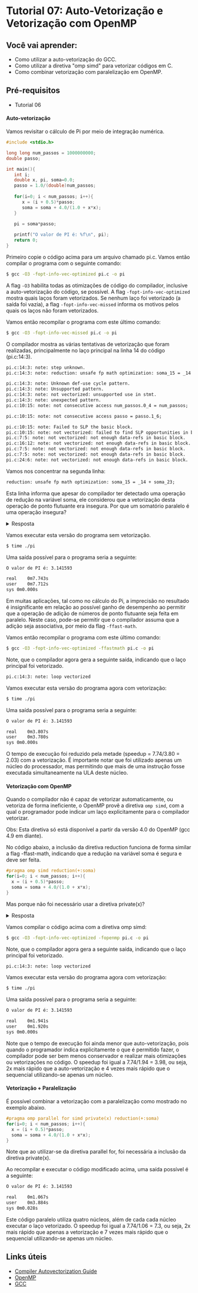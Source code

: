 # Tutorial 07: Auto-Vetorização e Vetorização com OpenMP

## Você vai aprender:

- Como utilizar a auto-vetorização do GCC.
- Como utilizar a diretiva "omp simd" para vetorizar códigos em C.
- Como combinar vetorização com paralelização em OpenMP.

## Pré-requisitos

- Tutorial 06

#### Auto-vetorização

Vamos revisitar o cálculo de Pi por meio de integração numérica.

```c
#include <stdio.h>

long long num_passos = 1000000000;
double passo;

int main(){
   int i;
   double x, pi, soma=0.0;
   passo = 1.0/(double)num_passos;
	
   for(i=0; i < num_passos; i++){
      x = (i + 0.5)*passo;
      soma = soma + 4.0/(1.0 + x*x);
   }

   pi = soma*passo;
	
   printf("O valor de PI é: %f\n", pi);
   return 0;
}
```

Primeiro copie o código acima para um arquivo chamado pi.c. 
Vamos então compilar o programa com o seguinte comando:

```bash
$ gcc -O3 -fopt-info-vec-optimized pi.c -o pi
```

A flag `-O3` habilita todas as otimizações de código do compilador, inclusive a auto-vetorização do código, se possível.
A flag `-fopt-info-vec-optimized` mostra quais laços foram vetorizados. Se nenhum laço foi vetorizado (a saída foi vazia), a flag `-fopt-info-vec-missed` informa os motivos pelos quais os laços não foram vetorizados. 

Vamos então recompilar o programa com este último comando:

```bash
$ gcc -O3 -fopt-info-vec-missed pi.c -o pi
```

O compilador mostra as várias tentativas de vetorização que foram realizadas, principalmente no laço principal na linha 14 do código (pi.c:14:3).

```txt
pi.c:14:3: note: step unknown.
pi.c:14:3: note: reduction: unsafe fp math optimization: soma_15 = _14 + soma_23;

pi.c:14:3: note: Unknown def-use cycle pattern.
pi.c:14:3: note: Unsupported pattern.
pi.c:14:3: note: not vectorized: unsupported use in stmt.
pi.c:14:3: note: unexpected pattern.
pi.c:10:15: note: not consecutive access num_passos.0_4 = num_passos;

pi.c:10:15: note: not consecutive access passo = passo.1_6;

pi.c:10:15: note: Failed to SLP the basic block.
pi.c:10:15: note: not vectorized: failed to find SLP opportunities in basic block.
pi.c:7:5: note: not vectorized: not enough data-refs in basic block.
pi.c:16:12: note: not vectorized: not enough data-refs in basic block.
pi.c:7:5: note: not vectorized: not enough data-refs in basic block.
pi.c:7:5: note: not vectorized: not enough data-refs in basic block.
pi.c:24:6: note: not vectorized: not enough data-refs in basic block.
```
Vamos nos concentrar na segunda linha: 

```txt
reduction: unsafe fp math optimization: soma_15 = _14 + soma_23;
```
Esta linha informa que apesar do compilador ter detectado uma operação de redução na variável soma, ele considerou que a vetorização desta operação de ponto flutuante era insegura. Por que um somatório paralelo é uma operação insegura?

<details>
<summary>Resposta</summary>
A adição de números de ponto flutuante não é uma operação associativa, portanto ao permitir que adições sejam feitas em paralelo, o compilador não pode garantir o mesmo resultado independente da ordem em que as adições são realizadas.
</details>

Vamos executar esta versão do programa sem vetorização.

```bash
$ time ./pi
```

Uma saída possível para o programa seria a seguinte:

```txt
O valor de PI é: 3.141593

real	0m7.743s
user	0m7.712s
sys	0m0.000s
```

Em muitas aplicações, tal como no cálculo do Pi, a imprecisão no resultado é insignificante em relação ao possível ganho de desempenho ao permitir que a operação de adição de números de ponto flutuante seja feita em paralelo. Neste caso, pode-se permitir que o compilador assuma que a adição seja associativa, por meio da flag `-ffast-math`.

Vamos então recompilar o programa com este último comando:

```bash 
$ gcc -O3 -fopt-info-vec-optimized -ffastmath pi.c -o pi
```

Note, que o compilador agora gera a seguinte saída, indicando que o laço principal foi vetorizado.

```txt
pi.c:14:3: note: loop vectorized
```

Vamos executar esta versão do programa agora com vetorização:

```bash
$ time ./pi
```

Uma saída possível para o programa seria a seguinte:

```txt
O valor de PI é: 3.141593

real	0m3.807s
user	0m3.780s
sys	0m0.000s
```

O tempo de execução foi reduzido pela metade (speedup = 7.74/3.80 = 2.03) com a vetorização. É importante notar que foi utilizado apenas um núcleo do processador, mas permitindo que mais de uma instrução fosse executada simultaneamente na ULA deste núcleo.

#### Vetorização com OpenMP

Quando o compilador não é capaz de vetorizar automaticamente, ou vetoriza de forma ineficiente, o OpenMP provê a diretiva `omp simd`, com a qual o programador pode indicar um laço explicitamente para o compilador vetorizar. 

Obs: Esta diretiva só está disponível a partir da versão 4.0 do OpenMP (gcc 4.9 em diante).

No código abaixo, a inclusão da diretiva reduction funciona de forma similar a flag -ffast-math, indicando que a redução na variável soma é segura e deve ser feita.

```c
#pragma omp simd reduction(+:soma)
for(i=0; i < num_passos; i++){
  x = (i + 0.5)*passo;
  soma = soma + 4.0/(1.0 + x*x);
}
```

Mas porque não foi necessário usar a diretiva private(x)?

<details>
<summary>Resposta</summary>
A vetorização é mais simples que a paralelização, pelos seguintes motivos: i) existe apenas uma thread em execução; ii) as instruções são executadas ao mesmo tempo na mesma ULA (SIMD). Portanto, não existe a possibilidade da redução na soma acontecer antes da atribuição em x e nem duas threads acessarem a variável soma ao mesmo tempo. Neste caso específico, para cada iteração, o compilador automaticamente atribui o cálculo <code>(i + 0.5)*passo</code>, para uma posição diferente do registrador vetorial de saída da variável x.
</details>

Vamos compilar o código acima com a diretiva omp simd:

```bash
$ gcc -O3 -fopt-info-vec-optimized -fopenmp pi.c -o pi
```

Note, que o compilador agora gera a seguinte saída, indicando que o laço principal foi vetorizado.

```txt
pi.c:14:3: note: loop vectorized
```

Vamos executar esta versão do programa agora com vetorização:

```bash
$ time ./pi
```

Uma saída possível para o programa seria a seguinte:

```txt
O valor de PI é: 3.141593

real	0m1.941s
user	0m1.920s
sys	0m0.000s
```

Note que o tempo de execução foi ainda menor que auto-vetorização, pois quando o programador indica explicitamente o que é permitido fazer, o compilador pode ser bem menos conservador e realizar mais otimizações ou vetorizações no código. O speedup foi igual a 7.74/1.94 = 3.98, ou seja, 2x mais rápido que a auto-vetorização e 4 vezes mais rápido que o sequencial utilizando-se apenas um núcleo.

#### Vetorização + Paralelização
É possível combinar a vetorização com a paralelização como mostrado no exemplo abaixo. 

```c
#pragma omp parallel for simd private(x) reduction(+:soma)
for(i=0; i < num_passos; i++){
  x = (i + 0.5)*passo;
  soma = soma + 4.0/(1.0 + x*x);
}
```

Note que ao utilizar-se da diretiva parallel for, foi necessária a inclusão da diretiva private(x).

Ao recompilar e executar o código modificado acima, uma saída possível é a seguinte:

```txt
O valor de PI é: 3.141593

real	0m1.067s
user	0m3.884s
sys	0m0.028s
```

Este código paralelo utiliza quatro núcleos, além de cada cada núcleo executar o laço vetorizado. O speedup foi igual a 7.74/1.06 = 7.3, ou seja, 2x mais rápido que apenas a vetorização e 7 vezes mais rápido que o sequencial utilizando-se apenas um núcleo.

## Links úteis

- [Compiler Autovectorization Guide](https://www.intel.com/content/dam/develop/external/us/en/documents/31848-compilerautovectorizationguide.pdf)
- [OpenMP](https://www.openmp.org/)
- [GCC](https://gcc.gnu.org/)
